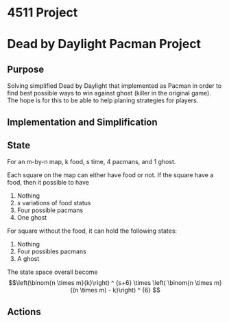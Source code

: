 # 4511 Project
# Dead by Daylight Pacman Project

## Purpose

Solving simplified Dead by Daylight that implemented as Pacman in order to find best possible ways to win against ghost (killer in the original game). The hope is for this to be able to help planing strategies for players. 

## Implementation and Simplification

## State

For an m-by-n map, k food, s time, 4 pacmans, and 1 ghost.

Each square on the map can either have food or not. If the square have a food, then it possible to have
1. Nothing
2. $s$ variations of food status
3. Four possible pacmans
4. One ghost

For square without the food, it can hold the following states:
1. Nothing
2. Four possibles pacmans
3. A ghost

The state space overall become
$$\left(\binom{n \times m}{k}\right) ^ {s+6} \times \left( \binom{n \times m}{(n \times m) - k}\right) ^ {6} $$


## Actions
